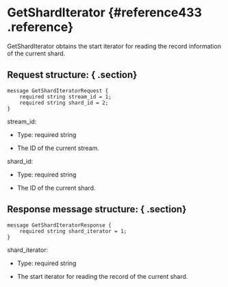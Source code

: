 # GetShardIterator {#reference433 .reference}

GetShardIterator obtains the start iterator for reading the record information of the current shard.

## Request structure: { .section}

```language-pb
message GetShardIteratorRequest {
    required string stream_id = 1;
    required string shard_id = 2;
}

```

stream\_id:

-   Type: required string

-   The ID of the current stream.


shard\_id:

-   Type: required string

-   The ID of the current shard.


## Response message structure: { .section}

```language-pb
message GetShardIteratorResponse {
    required string shard_iterator = 1;
}

```

shard\_iterator:

-   Type: required string

-   The start iterator for reading the record of the current shard.


